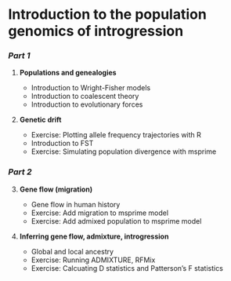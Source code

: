 # Introduction to the population genomics of introgression

### ***Part 1***
1. **Populations and genealogies**
    - Introduction to Wright-Fisher models
    - Introduction to coalescent theory
    - Introduction to evolutionary forces


2. **Genetic drift**
    - Exercise: Plotting allele frequency trajectories with R
    - Introduction to FST
    - Exercise: Simulating population divergence with msprime

### ***Part 2***
3. **Gene flow (migration)**
    - Gene flow in human history
    - Exercise: Add migration to msprime model
    - Exercise: Add admixed population to msprime model


4. **Inferring gene flow, admixture, introgression**
    - Global and local ancestry
    -	Exercise: Running ADMIXTURE, RFMix
    -	Exercise: Calcuating D statistics and Patterson’s F statistics
